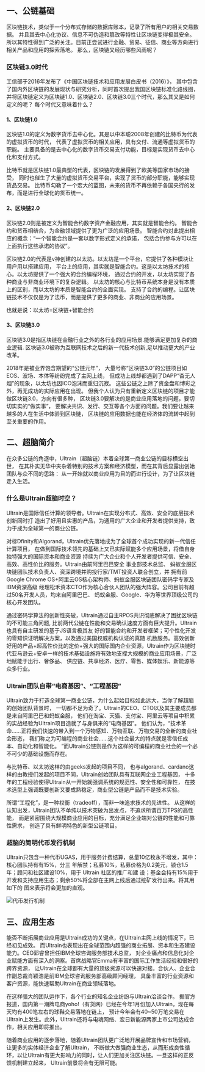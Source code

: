 ## 一、公链基础
区块链技术，类似于一个分布式存储的数据库账本，记录了所有用户的相关交易数据。
并且其去中心化协议、信息不可伪造和篡改等特性让区块链变得极其安全。
所以其特性得到广泛的关注。目前正尝试进行金融、贸易、征信、商业等方向进行相关产品和应用的探索落地。
那么，区块链又经历哪些风雨呢？

### 区块链3.0时代
工信部于2016年发布了《中国区块链技术和应用发展白皮书（2016）》，
其中包含了国内外区块链的发展现状与研究分析，同时首次提出我国区块链标准化路线图，
并将区块链定义为区块链1.0、区块链2.0、区块链3.0三个时代，那么其又是如何定义的呢？
每个时代又意味着什么？

#### 1、区块链1.0
区块链1.0的定义为数字货币去中心化。其是以中本聪2008年创建的比特币为代表的虚拟货币的时代，
代表了虚拟货币的相关应用，具有交付、流通等虚拟货币的职能。
主要具备的是去中心化的数字货币交易支付功能，目标是实现货币去中心化和支付方式。  

比特币就是区块链1.0最典型的代表，区块链的发展得到了欧美等国家市场的接受，
同时也催生了大量的虚拟货币交易平台，实现了货币的部分职能，能够实现货品交易。
比特币勾勒了一个宏大的蓝图，未来的货币不再依赖于各国央行的发布，而是进行全球化的货币统一。

#### 2、区块链2.0
区块链2.0则是被定义为智能合约数字资产金融应用，其实就是智能合约。
智能合约和货币相结合，为金融领域提供了更为广泛的应用场景。
智能合约对此提出相应的概念：“一个智能合约是一套以数字形式定义的承诺，
包括合约参与方可以在上面执行这些承诺的协议”。  

区块链2.0的代表是v神创建的以太坊。以太坊是一个平台，它提供了各种模块让用户用以搭建应用，
平台上的应用，其实就是智能合约。这是以太坊技术的核心。以太坊提供了一个强大的合约编程环境，
通过合约的开发，以太坊实现了各种商业与非商业环境下的复杂逻辑。
以太坊的核心与比特币系统本身是没有本质上的区别，而以太坊的本质是智能合约的全面实现。
支持了合约的编程。让区块链技术不仅仅是为了法币，而是提供了更多的商业、非商业的应用场景。  
  
也就是说：以太坊=区块链+智能合约

#### 3、区块链3.0
区块链3.0是指区块链在金融行业之外的各行业的应用场景.能够满足更加复杂的商业逻辑.
区块链3.0被称为互联网技术之后的新一代技术创新,足以推动更大的产业改革。  

2018年是被业界饱含期望的“公链元年”，
大量号称“区块链3.0”的公链项目如EOS、波场、本体等纷纷完成了主网上线，
但成功上线却都遇到了DAPP“杳无人烟”的现象，以太坊也因ICO泡沫而重归沉寂。
这些公链之上除了资金盘和博彩之外，再无成功的实际应用在出现。
但我个人认为只有重新定义区块链的项目才能做区块链3.0，方向有很多种，
区块链3.0要解决的是商业应用落地的问题，要切切实实的“做实事”，
要解决共识、发行、交互等各个方面的问题。我们要让越来越多的人在生活中体验到区块链，
区块链的应用数据也能在经济体的流转中起到至关重要的作用。

## 二、超脑简介

在众多公链的角逐中，Ultrain（超脑链）本着全球第一商业公链的目标横空出世，
在其朴实无华中夹杂着特别的技术方案和经济模型，而在其背后显露出创始团队与众不同的思路：
从一开始就以商业应用为目的而进行设计，为了让区块链走入生活。

### 什么是Ultrain超脑时空？

Ultrain是国际信任计算的领导者。Ultrain在实现分布式、高效、安全的底层技术创新同时打
造出了好用且实惠的产品，为通用的广大企业和开发者提供支持，致力于成为全球第一的商业公链。

对标Dfinity和Algorand，Ultrain优先落地成为了全球首个成功实现的新一代信任计算项目，
在做到国际技术领先的基础上又已实际赋能多个应用场景，将借自身独特强大的国际资本和商业资源
持续为广大企业和个人开发者提供可信、安全、高效、高性价比的服务。Ultrain由前阿里巴巴安全
事业部技术总监、 蚂蚁金服区块链团队技术负责人、资深跨境并购投行家/TMT投资人联合创立，并
拥有前Google Chrome OS+阿里云OS核心架构师、蚂蚁金服区块链团队密码学专家及IBM资深高级
经理松禾资本CTO作为核心合伙人团队的强大阵容。公司目前有超过50名开发人员，均来自阿里巴巴、
蚂蚁金服、Google、华为等世界顶级公司的核心开发团队。

通过密码学算法的创新性突破，Ultrain通过自主RPOS共识彻底解决了困扰区块链的不可能三角问题, 
比前两代公链在性能和交易确认速度方面有巨大提升。Ultrain也具有自主研发的基于JS语言极其友
好的智能合约和开发者框架；可个性化开发的零知识证明解决方案，以及通过美国权威机构认证的真随
机数服务。高效创新好用的产品+超高性价比的定价+强大的国际国内企业资源，Ultrain作为区块链时
代亚马逊云+安卓一样的技术基础设施将有效地支撑大规模的商业应用场景，广泛地赋能于出行、奢侈品、
供应链、共享经济、医疗、零售、媒体娱乐、新能源等众多行业。

### Ultrain团队自带“电商基因”、“工程基因” 

Ultrain致力于打造全球第一商业公链，为什么起始目标如此远大，当你了解超脑的创始团队背景时，
一切都不足为奇了。Ultrain的CEO、CTO以及其主要成员都是来自阿里巴巴和蚂蚁金服，
他们在淘宝、天猫、支付宝、阿里云等项目中积累的实战经验为Ultrain项目造就了与身俱来的“电商基因”。
他们认为，“技术革命……正将我们快速的带入到一个万物感知、万物互联、万物交易的全新的商业社会形态，
我们称之为可编程的商业社会……这个社会最大的特点就是零信任成本、自动化和智能化。
”而Ultrain公链则是作为这样的可编程的商业社会的一个必不可少的基础设施而存在。  

与比特币、以太坊这样的由geeks发起的项目不同，
也与algorand、cardano这样的由教授们发起的项目不同，Ultrain创始团队具有互联网企业工程基因，
十多年的工程经验使得Ultrain从一开始就强调系统的规范性、安全性和可靠性，
在技术选型上强调既要创新又要成熟稳定，商业型公链是产品而不是技术实验。  

所谓“工程化”，是一种权衡（tradeoff），而非一味追求技术的先进性。
从这样的认知出发，Ultrain团队不单纯以技术突破为出发点，不追求所谓百万TPS的高性能，
而是紧密围绕大规模商业应用的目标，充分满足企业端对公链的性能和可靠性需求，
创造了具有鲜明特色的新型公链项目。

### 超脑的简明代币发行机制

Ultrain只包含一种代币UGAS，用于服务计费结算，总量10亿枚永不增发，其中：核心团队持有有15%，分三
年解禁；私募10%，私募价格为0.2美元，锁仓1.5年；顾问和社区建设10%，用于 Ultrain 社区的推广和建
设；基金会持有15%用于开发和支持应用生态；剩余50%将全部在主网上线后通过挖矿发行出来。将其用如下的
图来表示将会更加的直观。

![代币发行机制](https://user-images.githubusercontent.com/44561751/59240436-0797f580-8c37-11e9-9303-a9a58a2d8f31.png)



## 三、应用生态

能否不断拓展商业应用是Ultrain成功的关键点，在Ultrain主网上线的情况下，已经初见成效。
而Ultrain也表现出在全球范围内超强的商业拓展、资本和生态建设能力。CEO郭睿曾担任IBM全球咨询服务部技术总监，
对企业痛点和信息化对企业赋能方面有深入的洞察。首席战略官Emma有丰富的国际工作生活经验和很好的跨界资源，
让Ultrain在全球都有大量的顶级资源可以快速对接。合伙人、企业合作副总裁肖颖浩是前IBM全球咨询服务部高级顾问经理，
具备丰富的行业资源和客户资源，能快速帮助Ultrain在商业领域落地。  

在这样强大的团队运作下，各个行业的知名企业纷纷与Ultrain洽谈合作。
据官方报道，国内第一潮牌电商yoho!（有货网）已经在今年1月份加入Ultrain，现在每天均有400笔左右的球鞋交易落地在链上，
预计今年会有40~50万笔交易在Ultrain上发生。此外，Ultrain还将与电魂网络、宏日新能源两家上市公司达成合作，相关应用即将推出。  

随着商业应用的逐步落地，随着Ultrain团队更广泛地开展品牌宣传和市场营销，让更多的实体经济企业了解Ultrain，
不断做大做强商业生态，从而形成良性循环，以让Ultrain有更大影响力的同时，让人们更加关注区块链。一旦这样的正反馈机制建立起来，
Ultrain前景将会有无限可能。

